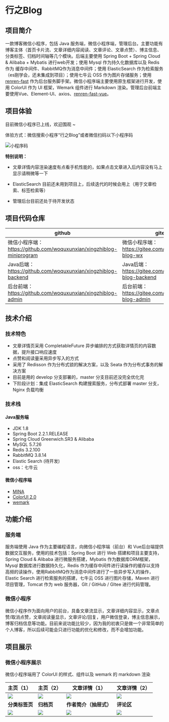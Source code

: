 # 行之Blog

## 项目简介

一款博客微信小程序，包括 Java 服务端，微信小程序端，管理后台。主要功能有博客主体（首页卡片流、文章详细内容阅读、文章评论、文章点赞）、博主信息、分类标签、归档时间轴等几个模块。后端主要使用 Spring Boot + Spring Cloud & Alibaba + Mybatis 进行web开发；使用 Mysql 作为持久化数据库以及 Redis作为 缓存中间件、RabbitMQ作为消息中间件；使用 ElasticSearch 作为检索服务（es刚学会，还未集成到项目）；使用七牛云 OSS 作为图片存储服务；使用 [renren-fast](https://gitee.com/renrenio/renren-fast) 作为后台服务脚手架。微信小程序端主要使用原生框架进行开发，使用 ColorUI 作为 UI 框架，Wemark 组件进行 Markdown 渲染。管理后台前端主要使用Vue、Element-UI、axios、[renren-fast-vue](https://gitee.com/renrenio/renren-fast-vue)。

## 项目体验

目前微信小程序已上线，欢迎围观 ~

体验方式：微信搜索小程序“行之Blog”或者微信扫码以下小程序码

![小程序码](http://xingzhi-blog-images.qingpingyue.top/gh_48be86939d75_258.jpg)

**特别说明：**

- 文章详情内容渲染速度有点看手机性能的，如果点击文章进入后内容没有马上显示请稍微等一下

- ElasticSearch 目前还未用到项目上，后续迭代的时候会用上（用于文章检索、标签检索等）
- 管理后台目前还处于待开发状态

## 项目代码仓库

| github                                                       | gitee                                                  |
| ------------------------------------------------------------ | ------------------------------------------------------ |
| 微信小程序端：https://github.com/woquxunxian/xingzhiblog-miniprogram | 微信小程序端：https://gitee.com/cyyqz/xingzhi-blog-wx  |
| Java后端：https://github.com/woquxunxian/xingzhiblog-backend | Java后端：https://gitee.com/cyyqz/xingzhi-blog-backend |
| 后台前端：https://github.com/woquxunxian/xingzhiblog-admin   | 后台前端：https://gitee.com/cyyqz/xingzhi-blog-admin   |

## 技术介绍

### 技术特色

- 文章详情页采用 CompletableFuture 异步编排的方式获取详情页的内容数据，提升接口响应速度
- 点赞和阅读量采用异步写入的方式
- 采用了 Redisson 作为分布式锁的解决方案，以及 Seata 作为分布式事务的解决方案
- 目前是用的 develop 分支部署的，master 分支目前还没完全优化完
- 下阶段计划：集成 ElasticSearch 构建搜索服务，分布式部署 master 分支，Nginx 负载均衡

### 技术栈
#### Java服务端

- JDK 1.8
- Spring Boot 2.2.1.RELEASE
- Spring Cloud Greenwich.SR3 & Alibaba
- MySQL 5.7.26
- Redis 3.2.100
- RabbitMQ 3.8.14
- Elastic Search (待开发)
- oss：七牛云

#### 微信小程序端

- [MINA](https://developers.weixin.qq.com/miniprogram/dev/framework/)
- [ColorUI 2.0](https://github.com/weilanwl/ColorUI)
- [wemark](https://github.com/TooBug/wemark)

## 功能介绍

### 服务端

服务端使用 Java 作为主要编程语言，向微信小程序端（前台）和 Vue后台端提供数据交互服务，使用的技术包括：Spring Boot 进行 Web 搭建和项目主要支持，Spring Cloud & Alibaba 进行微服务搭建，Mybatis 作为数据库ORM框架，Mysql 数据库进行数据持久化，Redis 作为缓存中间件进行读操作的缓存以支持高频的读操作，使用RabbitMQ作为消息中间件进行了一些异步写入的操作，Elastic Search 进行检索服务的搭建，七牛云 OSS 进行图片存储，Maven 进行项目管理，Tomcat 作为 web 服务器，GIt / GitHub / GItee 进行代码管理。

### 微信小程序

微信小程序作为面向用户的前台，具备文章流显示，文章详细内容显示，文章点赞/取消点赞，文章阅读量显示，文章评论/回复，用户微信登录，博主信息展示，博客归档信息等功能。目前来说功能比较少，因为我的初衷只是做一个非常简单的个人博客，所以后续可能会只进行功能的优化和修改，而不会增加功能。

## 项目展示

### 微信小程序展示

微信小程序端用了 ColorUI 的样式、组件以及 wemark 的 markdown 渲染

| 主页（1）                                                    | 主页（2）                                                    | **文章详情（1）**                                            | **文章详情（2）**                                            |
| :----------------------------------------------------------- | ------------------------------------------------------------ | ------------------------------------------------------------ | ------------------------------------------------------------ |
| ![](http://xingzhi-blog-images.qingpingyue.top/b4b6baedf4530c3a345ec7368e3c62c.jpg) | ![](http://xingzhi-blog-images.qingpingyue.top/ff7cb27d3bbdcf1963b08233b479068.jpg) | ![](http://xingzhi-blog-images.qingpingyue.top/826f628cf4fcf3ade0cf15efcee8894.jpg) | ![](http://xingzhi-blog-images.qingpingyue.top/fc418fb2e2fdb1817967ae48fe88d7b.jpg) |
| **分类标签页**                                               | **归档页**                                                   | **作者简介（抽屉式）**                                       | **评论区**                                                   |
| ![](http://xingzhi-blog-images.qingpingyue.top/9eb3a254821a305b42a5efae87fe009.jpg) | ![](http://xingzhi-blog-images.qingpingyue.top/7797566ec43526ff34baf032c3deef3.jpg) | ![](http://xingzhi-blog-images.qingpingyue.top/57b70cb65bb95e0f40e7214c201ae48.jpg) | ![](http://xingzhi-blog-images.qingpingyue.top/a5c3e2c12b90da3f48e4e9924aac6e3.jpg) |
